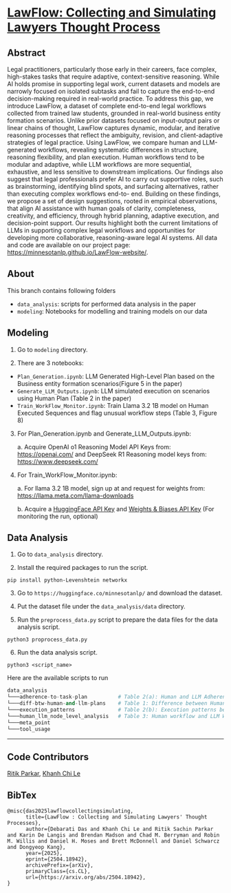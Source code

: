 # [LawFlow: Collecting and Simulating Lawyers Thought Process](https://arxiv.org/abs/2504.18942)

## Abstract
Legal practitioners, particularly those early in their careers, face complex, high-stakes tasks that require adaptive, context-sensitive reasoning. While AI holds
promise in supporting legal work, current datasets and models are narrowly focused on isolated subtasks and fail to capture the end-to-end decision-making required in real-world practice. To address this gap, we introduce LawFlow, a dataset of complete end-to-end legal workflows collected from trained law students, grounded in real-world business entity formation scenarios. Unlike prior datasets focused on input-output pairs or linear chains of thought, LawFlow captures dynamic, modular, and iterative reasoning processes that reflect the ambiguity, revision, and client-adaptive strategies of legal practice. Using LawFlow, we compare human and LLM-generated workflows, revealing systematic differences in structure, reasoning flexibility, and plan execution. Human workflows tend to be modular and adaptive, while LLM workflows are more sequential, exhaustive, and less sensitive to downstream implications. Our findings also suggest that legal professionals prefer AI to carry out supportive roles, such as brainstorming, identifying blind spots, and surfacing alternatives, rather than executing complex workflows end-to- end. Building on these findings, we propose a set of design suggestions, rooted in empirical observations, that align AI assistance with human goals of clarity, completeness, creativity, and efficiency, through hybrid planning, adaptive execution, and decision-point support. Our results highlight both the current limitations of LLMs in supporting complex legal workflows and opportunities for developing more collaborative, reasoning-aware legal AI systems. All data and code are available on our project page: https://minnesotanlp.github.io/LawFlow-website/.

## About
This branch contains following folders
- `data_analysis`: scripts for performed data analysis in the paper
- `modeling`: Notebooks for modelling and training models on our data


## Modeling
1. Go to `modeling` directory.

2. There are 3 notebooks:
- `Plan_Generation.ipynb`: LLM Generated High-Level Plan based on the Business entity formation scenarios(Figure 5 in the paper)
- `Generate_LLM_Outputs.ipynb`: LLM simulated execution on scenarios using Human Plan (Table 2 in the paper)
- `Train_WorkFlow_Monitor.ipynb`: Train Llama 3.2 1B model on Human Executed Sequences and flag unusual workflow steps (Table 3, Figure 8)

3. For Plan_Generation.ipynb and Generate_LLM_Outputs.ipynb:

   a. Acquire OpenAI o1 Reasoning Model API Keys from: https://openai.com/ and DeepSeek R1 Reasoning model keys from: https://www.deepseek.com/

4. For Train_WorkFlow_Monitor.ipynb:

   a. For llama 3.2 1B model, sign up at and request for weights from: https://llama.meta.com/llama-downloads

   b. Acquire a [HuggingFace API Key]([url](https://huggingface.co/)) and [Weights & Biases API Key]([url](https://wandb.ai)) (For monitoring the run, optional)

## Data Analysis
1. Go to `data_analysis` directory.

2. Install the required packages to run the script.

```
pip install python-Levenshtein networkx
```
3. Go to `https://huggingface.co/minnesotanlp/` and download the dataset.

4. Put the dataset file under the `data_analysis/data` directory.

5. Run the `preprocess_data.py` script to prepare the data files for the data analysis script.
```
python3 proprocess_data.py
```

6. Run the data analysis script.
```
python3 <script_name>
```

Here are the available scripts to run
```python
data_analysis
└───adherence-to-task-plan          # Table 2(a): Human and LLM Adherence to its Plan
└───diff-btw-human-and-llm-plans    # Table 1: Difference between Human and LLM Plans
└───execution_patterns              # Table 2(b): Execution patterns between Human and LLM
└───human_llm_node_level_analysis   # Table 3: Human workflow and LLM Workflow
└───meta_point
└───tool_usage
```

---
## Code Contributors
[Ritik Parkar](https://github.com/RitikParkar), [Khanh Chi Le](https://github.com/chile2706) 

## BibTex
```
@misc{das2025lawflowcollectingsimulating,
      title={LawFlow : Collecting and Simulating Lawyers' Thought Processes}, 
      author={Debarati Das and Khanh Chi Le and Ritik Sachin Parkar and Karin De Langis and Brendan Madson and Chad M. Berryman and Robin M. Willis and Daniel H. Moses and Brett McDonnell and Daniel Schwarcz and Dongyeop Kang},
      year={2025},
      eprint={2504.18942},
      archivePrefix={arXiv},
      primaryClass={cs.CL},
      url={https://arxiv.org/abs/2504.18942}, 
}
```
